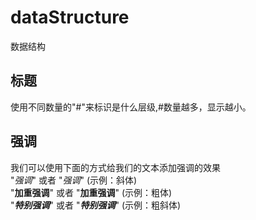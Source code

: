 # dataStructure
数据结构
## 标题
使用不同数量的"#"来标识是什么层级,#数量越多，显示越小。
## 强调
我们可以使用下面的方式给我们的文本添加强调的效果
</br>
"*强调*" 或者 "_强调_"  (示例：斜体)</br>
"**加重强调**" 或者 "__加重强调__" (示例：粗体)</br>
"***特别强调***" 或者 "___特别强调___" (示例：粗斜体)</br>


